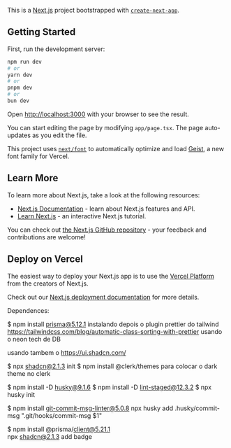 This is a [Next.js](https://nextjs.org) project bootstrapped with [`create-next-app`](https://nextjs.org/docs/app/api-reference/cli/create-next-app).

## Getting Started

First, run the development server:

```bash
npm run dev
# or
yarn dev
# or
pnpm dev
# or
bun dev
```

Open [http://localhost:3000](http://localhost:3000) with your browser to see the result.

You can start editing the page by modifying `app/page.tsx`. The page auto-updates as you edit the file.

This project uses [`next/font`](https://nextjs.org/docs/app/building-your-application/optimizing/fonts) to automatically optimize and load [Geist](https://vercel.com/font), a new font family for Vercel.

## Learn More

To learn more about Next.js, take a look at the following resources:

- [Next.js Documentation](https://nextjs.org/docs) - learn about Next.js features and API.
- [Learn Next.js](https://nextjs.org/learn) - an interactive Next.js tutorial.

You can check out [the Next.js GitHub repository](https://github.com/vercel/next.js) - your feedback and contributions are welcome!

## Deploy on Vercel

The easiest way to deploy your Next.js app is to use the [Vercel Platform](https://vercel.com/new?utm_medium=default-template&filter=next.js&utm_source=create-next-app&utm_campaign=create-next-app-readme) from the creators of Next.js.

Check out our [Next.js deployment documentation](https://nextjs.org/docs/app/building-your-application/deploying) for more details.

Dependences:

$ npm install prisma@5.12.1
instalando depois o plugin prettier do tailwind
https://tailwindcss.com/blog/automatic-class-sorting-with-prettier
usando o neon tech de DB

usando tambem o 
https://ui.shadcn.com/

$ npx shadcn@2.1.3 init
$ npm install @clerk/themes   para colocar o dark theme no clerk

$ npm install -D husky@9.1.6
$ npm install -D lint-staged@12.3.2
$ npx husky init

$ npm install git-commit-msg-linter@5.0.8
npx husky add .husky/commit-msg ".git/hooks/commit-msg \$1"


$ npm install @prisma/client@5.21.1  
 npx shadcn@2.1.3 add badge
